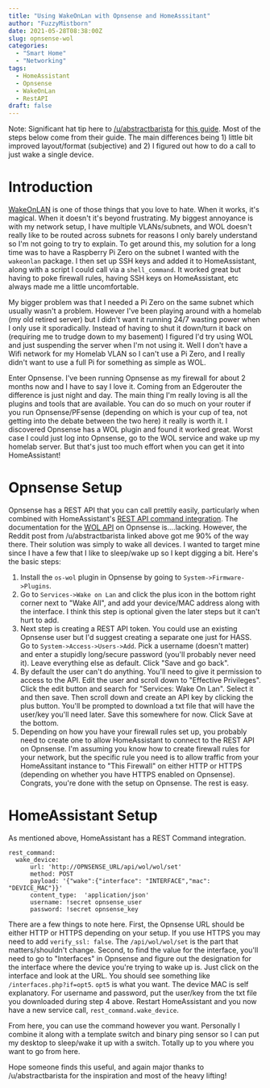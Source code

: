 ```yaml
---
title: "Using WakeOnLan with Opnsense and HomeAsssitant"
author: "FuzzyMistborn"
date: 2021-05-28T08:38:00Z
slug: opnsense-wol
categories:
  - "Smart Home"
  - "Networking"
tags:
  - HomeAssistant
  - Opnsense
  - WakeOnLan
  - RestAPI
draft: false
---
```


Note: Significant hat tip here to [/u/abstractbarista](https://www.reddit.com/user/abstractbarista/) for [this guide](https://www.reddit.com/r/homeassistant/comments/bxniet/turn_on_lg_webos_tv_across_subnets_via_opnsense/).  Most of the steps below come from their guide.  The main differences being 1) little bit improved layout/format (subjective) and 2) I figured out how to do a call to just wake a single device.

# Introduction

[WakeOnLAN](https://en.wikipedia.org/wiki/Wake-on-LAN) is one of those things that you love to hate.  When it works, it's magical.  When it doesn't it's beyond frustrating.  My biggest annoyance is with my network setup, I have multiple VLANs/subnets, and WOL doesn't really like to be routed across subnets for reasons I only barely understand so I'm not going to try to explain.  To get around this, my solution for a long time was to have a Raspberry Pi Zero on the subnet I wanted with the `wakeonlan` package.  I then set up SSH keys and added it to HomeAssistant, along with a script I could call via a `shell_command`.  It worked great but having to poke firewall rules, having SSH keys on HomeAssistant, etc always made me a little uncomfortable.  

My bigger problem was that I needed a Pi Zero on the same subnet which usually wasn't a problem.  However I've been playing around with a homelab (my old retired server) but I didn't want it running 24/7 wasting power when I only use it sporadically.  Instead of having to shut it down/turn it back on (requiring me to trudge down to my basement) I figured I'd try using WOL and just suspending the server when I'm not using it.  Well I don't have a Wifi network for my Homelab VLAN so I can't use a Pi Zero, and I really didn't want to use a full Pi for something as simple as WOL.

Enter Opnsense.  I've been running Opnsense as my firewall for about 2 months now and I have to say I love it.  Coming from an Edgerouter the difference is just night and day.  The main thing I'm really loving is all the plugins and tools that are available.  You can do so much on your router if you run Opnsense/PFsense (depending on which is your cup of tea, not getting into the debate between the two here) it really is worth it.  I discovered Opnsense has a WOL plugin and found it worked great.  Worst case I could just log into Opnsense, go to the WOL service and wake up my homelab server.  But that's just too much effort when you can get it into HomeAssistant!

# Opnsense Setup

Opnsense has a REST API that you can call prettily easily, particularly when combined with HomeAssistant's [REST API command integration](https://www.home-assistant.io/integrations/rest_command/).  The documentation for the [WOL API](https://wiki.opnsense.org/development/api/plugins/wol.html) on Opnsense is....lacking.  However, the Reddit post from /u/abstractbarista linked above got me 90% of the way there.  Their solution was simply to wake all devices.  I wanted to target mine since I have a few that I like to sleep/wake up so I kept digging a bit.  Here's the basic steps:

1) Install the `os-wol` plugin in Opnsense by going to `System->Firmware->Plugins`.
2) Go to `Services->Wake on Lan` and click the plus icon in the bottom right corner next to "Wake All", and add your device/MAC address along with the interface.  I think this step is optional given the later steps but it can't hurt to add.
3) Next step is creating a REST API token.  You could use an existing Opnsense user but I'd suggest creating a separate one just for HASS.  Go to `System->Access->Users->Add`.  Pick a username (doesn't matter) and enter a stupidly long/secure password (you'll probably never need it).  Leave everything else as default. Click "Save and go back".
4) By default the user can't do anything.  You'll need to give it permission to access to the API.  Edit the user and scroll down to "Effective Privileges".  Click the edit button and search for "Services: Wake On Lan".  Select it and then save.  Then scroll down and create an API key by clicking the plus button.  You'll be prompted to download a txt file that will have the user/key you'll need later.  Save this somewhere for now.  Click Save at the bottom.
5) Depending on how you have your firewall rules set up, you probably need to create one to allow HomeAssistant to connect to the REST API on Opnsense.  I'm assuming you know how to create firewall rules for your network, but the specific rule you need is to allow traffic from your HomeAssitant instance to "This Firewall" on either HTTP or HTTPS (depending on whether you have HTTPS enabled on Opnsense).  Congrats, you're done with the setup on Opnsense.  The rest is easy.

# HomeAssistant Setup

As mentioned above, HomeAssistant has a REST Command integration.  

```
rest_command:
  wake_device:
      url: 'http://OPNSENSE_URL/api/wol/wol/set'
      method: POST
      payload: '{"wake":{"interface": "INTERFACE","mac": "DEVICE_MAC"}}'
      content_type:  'application/json'
      username: !secret opnsense_user
      password: !secret opnsense_key
```

There are a few things to note here.  First, the Opnsense URL should be either HTTP or HTTPS depending on your setup.  If you use HTTPS you may need to add `verify_ssl: false`.  The `/api/wol/wol/set` is the part that matters/shouldn't change.  Second, to find the value for the interface, you'll need to go to "Interfaces" in Opnsense and figure out the designation for the interface where the device you're trying to wake up is.  Just click on the interface and look at the URL.  You should see something like `/interfaces.php?if=opt5`.  `opt5` is what you want.  The device MAC is self explanatory.  For username and password, put the user/key from the txt file you downloaded during step 4 above.  Restart HomeAssistant and you now have a new service call, `rest_command.wake_device`.

From here, you can use the command however you want.  Personally I combine it along with a template switch and binary ping sensor so I can put my desktop to sleep/wake it up with a switch.  Totally up to you where you want to go from here.

Hope someone finds this useful, and again major thanks to /u/abstractbarista for the inspiration and most of the heavy lifting!